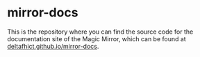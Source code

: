 # mirror-docs

This is the repository where you can find the source code for the documentation site of the Magic Mirror, which can be found at [deltafhict.github.io/mirror-docs](deltafhict.github.io/mirror-docs).
